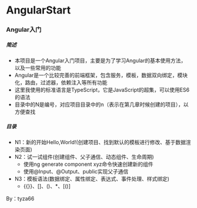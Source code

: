 # AngularStart
### Angular入门
##### 简述
- 本项目是一个Angular入门项目，主要是为了学习Angular的基本使用方法，以及一些常用的功能
- Angular是一个比较完善的前端框架，包含服务，模板，数据双向绑定，模块化，路由，过滤器，依赖注入等所有功能
- 这里我使用的标准语言是TypeScript，它是JavaScript的超集，可以使用ES6的语法
- 目录中的N是编号，对应项目目录中的n（表示在第几章时候创建的项目），以方便查找

##### 目录
- N1：新的开始Hello,World!(创建项目、找到默认的模板进行修改、基于数据渲染页面)
- N2：试一试组件(创建组件、父子通信、动态组件、生命周期)
  - 使用ng generate component xyz命令快速创建新的组件
  - 使用@Input、@Output、public实现父子通信
- N3：模板语法(数据绑定、属性绑定、表达式、事件处理、样式绑定)
  - {{}}、[]、()、*、[()]

By：tyza66